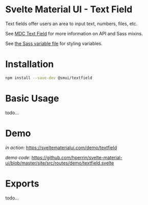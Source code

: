 # Svelte Material UI - Text Field

Text fields offer users an area to input text, numbers, files, etc.

See [MDC Text Field](https://material.io/develop/web/components/input-controls/text-field/) for more information on API and Sass mixins.

See [the Sass variable file](https://github.com/material-components/material-components-web/blob/v3.1.1/packages/mdc-textfield/_variables.scss) for styling variables.

# Installation

```sh
npm install --save-dev @smui/textfield
```

# Basic Usage

todo...

# Demo

*in action:* https://sveltematerialui.com/demo/textfield

*demo code:* https://github.com/hperrin/svelte-material-ui/blob/master/site/src/routes/demo/textfield.svelte

# Exports

todo...